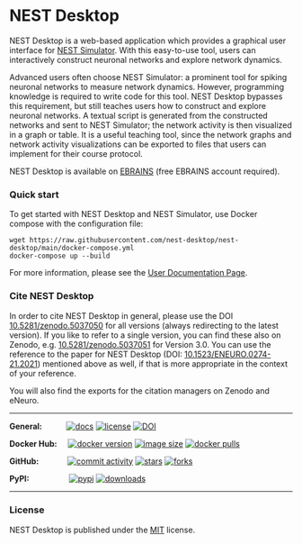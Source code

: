 # NEST Desktop

NEST Desktop is a web-based application which provides a graphical user interface for [NEST Simulator](https://nest-simulator.org). With this easy-to-use tool, users can interactively construct neuronal networks and explore network dynamics.

Advanced users often choose NEST Simulator: a prominent tool for spiking neuronal networks to measure network dynamics.
However, programming knowledge is required to write code for this tool.
NEST Desktop bypasses this requirement, but still teaches users how to construct and explore neuronal networks.
A textual script is generated from the constructed networks and sent to NEST Simulator;
the network activity is then visualized in a graph or table.
It is a useful teaching tool, since the network graphs and network activity visualizations can be exported to files that users can implement for their course protocol.

NEST Desktop is available on [EBRAINS](https://ebrains.eu/service/nest-desktop) (free EBRAINS account required).

### Quick start

To get started with NEST Desktop and NEST Simulator, use Docker compose with the configuration file:

```
wget https://raw.githubusercontent.com/nest-desktop/nest-desktop/main/docker-compose.yml
docker-compose up --build
```

For more information, please see the [User Documentation Page](https://nest-desktop.readthedocs.io).

### Cite NEST Desktop

In order to cite NEST Desktop in general, please use the DOI [10.5281/zenodo.5037050](https://doi.org/10.5281/zenodo.5037050) for all versions (always redirecting to the latest version).
If you like to refer to a single version, you can find these also on Zenodo, e.g. [10.5281/zenodo.5037051](https://doi.org/10.5281/zenodo.5037051) for Version 3.0.
You can use the reference to the paper for NEST Desktop (DOI: [10.1523/ENEURO.0274-21.2021](https://doi.org/10.1523/ENEURO.0274-21.2021)) mentioned above as well, if that is more appropriate in the context of your reference.

You will also find the exports for the citation managers on Zenodo and eNeuro.

---

**General:** &nbsp; &nbsp; &nbsp; &nbsp; &nbsp;
[![docs](https://img.shields.io/readthedocs/nest-desktop)](https://nest-desktop.readthedocs.io)
[![license](https://img.shields.io/github/license/nest-desktop/nest-desktop)](https://github.com/nest-desktop/nest-desktop/blob/main/LICENSE)
[![DOI](https://img.shields.io/badge/DOI-10.1523%2Feneuro.0274--21.2021-blue)](https://doi.org/10.1523/eneuro.0274-21.2021)

**Docker Hub:** &nbsp; &nbsp;
[![docker version](https://img.shields.io/docker/v/nestsim/nest-desktop/latest)](https://hub.docker.com/r/nestsim/nest-desktop)
[![image size](https://img.shields.io/docker/image-size/nestsim/nest-desktop/latest)](https://hub.docker.com/r/nestsim/nest-desktop)
[![docker pulls](https://img.shields.io/docker/pulls/nestsim/nest-desktop)](https://hub.docker.com/r/nestsim/nest-desktop)

**GitHub:** &nbsp; &nbsp; &nbsp; &nbsp; &nbsp; &nbsp;
[![commit activity](https://img.shields.io/github/commit-activity/m/nest-desktop/nest-desktop)](https://github.com/nest-desktop/nest-desktop/commits/main)
[![stars](https://img.shields.io/github/stars/nest-desktop/nest-desktop?style=social)](https://github.com/nest-desktop/nest-desktop/stargazers)
[![forks](https://img.shields.io/github/forks/nest-desktop/nest-desktop?style=social)](https://github.com/nest-desktop/nest-desktop/network/members)

**PyPI:** &nbsp; &nbsp; &nbsp; &nbsp; &nbsp; &nbsp; &nbsp; &nbsp;&nbsp;
[![pypi](https://img.shields.io/pypi/v/nest-desktop?label=version)](https://pypi.org/project/nest-desktop/)
[![downloads](https://img.shields.io/pypi/dm/nest-desktop)](https://pypi.org/project/nest-desktop/)

---

### License

NEST Desktop is published under the [MIT](LICENSE) license.
